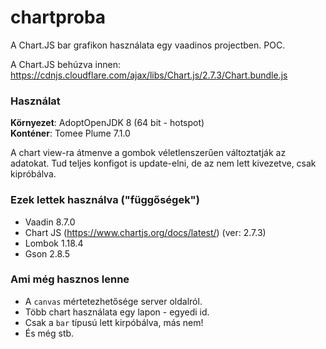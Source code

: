 chartproba
==============

A Chart.JS bar grafikon használata egy vaadinos projectben. POC.

A Chart.JS behúzva innen:  
https://cdnjs.cloudflare.com/ajax/libs/Chart.js/2.7.3/Chart.bundle.js

### Használat

<b>Környezet</b>: AdoptOpenJDK 8 (64 bit - hotspot)
<br/><b>Konténer</b>: Tomee Plume 7.1.0

A chart view-ra átmenve a gombok véletlenszerűen változtatják az adatokat.
Tud teljes konfigot is update-elni, de az nem lett kivezetve, csak kipróbálva.

### Ezek lettek használva ("függőségek")
* Vaadin 8.7.0
* Chart JS (https://www.chartjs.org/docs/latest/) (ver: 2.7.3)
* Lombok 1.18.4
* Gson 2.8.5

### Ami még hasznos lenne
* A ```canvas``` mértetezhetősége server oldalról.
* Több chart használata egy lapon - egyedi id.
* Csak a ```bar``` típusú lett kirpóbálva, más nem!
* És még stb.